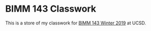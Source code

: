 # BIMM 143 Classwork

This is a store of my classwork for [BIMM 143 Winter 2019](https://bioboot.github.io/bimm143_W19/) at UCSD.
